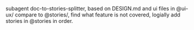 subagent doc-to-stories-splitter, based on DESIGN.md and ui files in @ui-ux/  compare to @stories/, find what feature is not covered, logially add stories in @stories in order.  
